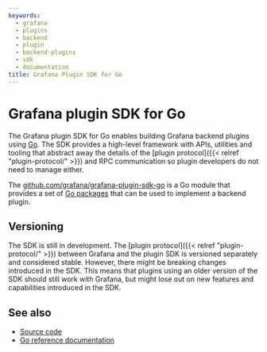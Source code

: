 ```yaml
---
keywords:
  - grafana
  - plugins
  - backend
  - plugin
  - backend-plugins
  - sdk
  - documentation
title: Grafana Plugin SDK for Go
---
```


# Grafana plugin SDK for Go

The Grafana plugin SDK for Go enables building Grafana backend plugins using [Go](https://golang.org/). The SDK provides a high-level framework with APIs, utilities and tooling that abstract away the details of the [plugin protocol]({{< relref "plugin-protocol/" >}}) and RPC communication so plugin developers do not need to manage either.

The [github.com/grafana/grafana-plugin-sdk-go](https://pkg.go.dev/mod/github.com/grafana/grafana-plugin-sdk-go?tab=overview) is a Go module that provides a set of [Go packages](https://pkg.go.dev/mod/github.com/grafana/grafana-plugin-sdk-go?tab=packages) that can be used to implement a backend plugin.

## Versioning

The SDK is still in development. The [plugin protocol]({{< relref "plugin-protocol/" >}}) between Grafana and the plugin SDK is versioned separately and considered stable. However, there might be breaking changes introduced in the SDK. This means that plugins using an older version of the SDK should still work with Grafana, but might lose out on new features and capabilities introduced in the SDK.

## See also

- [Source code](https://github.com/grafana/grafana-plugin-sdk-go)
- [Go reference documentation](https://pkg.go.dev/github.com/grafana/grafana-plugin-sdk-go)

